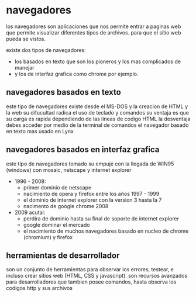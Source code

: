 # navegadores

los navegadores son aplicaciones que nos permite entrar a paginas web que permite visualizar diferentes  tipos de archivos. para que el sitio web pueda se vistos.

existe dos tipos de navegadores:

- los basados en texto que son los pioneros y los mas complicados de manejar
- y los de interfaz grafica como chrome por ejemplo.

## navegadores basados en texto

este tipo de navegadores existe desde el MS-DOS y la creacion de HTML y la web su difucultad radica el uso de teclado y comandos su ventaja es que su carga es rapida dependiendo de las lineas de codigo HTML la desventaja debes acceder por medio de la terminal de comandos el navegador basado en texto mas usado en Lynx

## navegadores basados en interfaz grafica

este tipo de navegadores tomado su empuje con la llegada de WIN95 (windows) con mosaic, netscape y internet explorer

- 1996 - 2008:
  - primer dominio de netscape
  - nacimiento de opera y firefox entre los años 1997 - 1999
  - el dominio de internet explorer con la version 3 hasta la 7
  - nacimento de google chrome 2008
- 2009 acutal:
  - perdira de dominio hasta su final de soporte de internet explorer
  - google dominar el mercado
  - el nacimiento de muchos navegadores basado en nucleo de chrome (chromium) y firefox
  
## herramientas de desarrollador

son un conjunto de herramientas para observar los errores, testear, e incluso crear sitios web (HTML, CSS y javascript). son recursos avanzados para desarrolladores que tambien posee comandos, hasta observa los codigos http y sus archivos